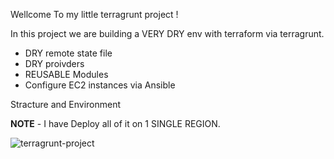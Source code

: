 Wellcome To my little terragrunt project !

In this project we are building a VERY DRY env with terraform via terragrunt.


* DRY remote state file
* DRY proivders
* REUSABLE Modules 
* Configure EC2 instances via Ansible

Stracture and Environment 

**NOTE** -  I have Deploy all of it on 1 SINGLE REGION.

![terragrunt-project](https://user-images.githubusercontent.com/69103128/105385931-8ed38a80-5c1c-11eb-82e3-009b8c59218b.jpg)

